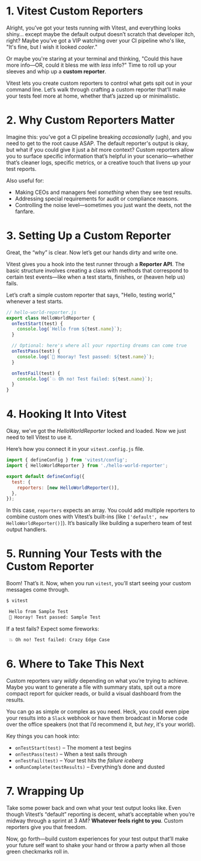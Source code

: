 # 1. Vitest Custom Reporters

Alright, you’ve got your tests running with Vitest, and everything looks shiny… except maybe the default output doesn’t scratch that developer itch, right? Maybe you’ve got a VIP watching over your CI pipeline who's like, "It's fine, but I wish it looked _cooler_."

Or maybe you're staring at your terminal and thinking, "Could this have more info—OR, could it bless me with _less_ info?" Time to roll up your sleeves and whip up a **custom reporter**.

Vitest lets you create custom reporters to control what gets spit out in your command line. Let’s walk through crafting a custom reporter that’ll make your tests feel more at home, whether that’s jazzed up or minimalistic.

# 2. Why Custom Reporters Matter

Imagine this: you’ve got a CI pipeline breaking _occasionally_ (ugh), and you need to get to the root cause ASAP. The default reporter's output is okay, but what if you could give it just a _bit_ more context? Custom reporters allow you to surface specific information that’s helpful in your scenario—whether that’s cleaner logs, specific metrics, or a creative touch that livens up your test reports.

Also useful for:

- Making CEOs and managers feel _something_ when they see test results.
- Addressing special requirements for audit or compliance reasons.
- Controlling the noise level—sometimes you just want the deets, not the fanfare.

# 3. Setting Up a Custom Reporter

Great, the “why” is clear. Now let’s get our hands dirty and write one.

Vitest gives you a hook into the test runner through a **Reporter API**. The basic structure involves creating a class with methods that correspond to certain test events—like when a test starts, finishes, or (heaven help us) fails.

Let’s craft a simple custom reporter that says, "Hello, testing world," whenever a test starts.

```js
// hello-world-reporter.js
export class HelloWorldReporter {
  onTestStart(test) {
    console.log(`Hello from ${test.name}`);
  }

  // Optional: here's where all your reporting dreams can come true
  onTestPass(test) {
    console.log(`🎉 Hooray! Test passed: ${test.name}`);
  }

  onTestFail(test) {
    console.log(`💥 Oh no! Test failed: ${test.name}`);
  }
}
```

# 4. Hooking It Into Vitest

Okay, we’ve got the _HelloWorldReporter_ locked and loaded. Now we just need to tell Vitest to use it.

Here’s how you connect it in your `vitest.config.js` file.

```js
import { defineConfig } from 'vitest/config';
import { HelloWorldReporter } from './hello-world-reporter';

export default defineConfig({
  test: {
    reporters: [new HelloWorldReporter()],
  },
});
```

In this case, `reporters` expects an array. You could add multiple reporters to combine custom ones with Vitest’s built-ins (like `['default', new HelloWorldReporter()]`). It’s basically like building a superhero team of test output handlers.

# 5. Running Your Tests with the Custom Reporter

Boom! That’s it. Now, when you run `vitest`, you’ll start seeing your custom messages come through.

```bash
$ vitest

 Hello from Sample Test
 🎉 Hooray! Test passed: Sample Test
```

If a test fails? Expect some fireworks:

```bash
 💥 Oh no! Test failed: Crazy Edge Case
```

# 6. Where to Take This Next

Custom reporters vary _wildly_ depending on what you’re trying to achieve. Maybe you want to generate a file with summary stats, spit out a more compact report for quicker reads, or build a visual dashboard from the results.

You can go as simple or complex as you need. Heck, you could even pipe your results into a `Slack` webhook or have them broadcast in Morse code over the office speakers (not that I’d recommend it, but _hey_, it's your world).

Key things you can hook into:

- `onTestStart(test)` – The moment a test begins
- `onTestPass(test)` – When a test sails through
- `onTestFail(test)` – Your test hits the _failure iceberg_
- `onRunComplete(testResults)` – Everything’s done and dusted

# 7. Wrapping Up

Take some power back and own what your test output looks like. Even though Vitest‘s “default” reporting is decent, what’s acceptable when you’re midway through a sprint at 3 AM? **Whatever feels right to you**. Custom reporters give you that freedom.

Now, go forth—build custom experiences for your test output that’ll make your future self want to shake your hand or throw a party when all those green checkmarks roll in.
